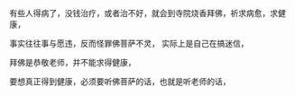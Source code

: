有些人得病了，没钱治疗，或者治不好，就会到寺院烧香拜佛，祈求病愈，求健康，

事实往往事与愿违，反而怪罪佛菩萨不灵，
实际上是自己在搞迷信，

拜佛是恭敬老师，并不能求得健康，

要想真正得到健康，必须要听佛菩萨的话，也就是听老师的话，

